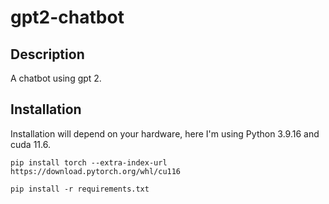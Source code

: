 # gpt2-chatbot
## Description 
A chatbot using gpt 2.
## Installation 
Installation will depend on your hardware, here I'm using Python 3.9.16 and cuda 11.6.

`pip install torch --extra-index-url https://download.pytorch.org/whl/cu116`

`pip install -r requirements.txt`

